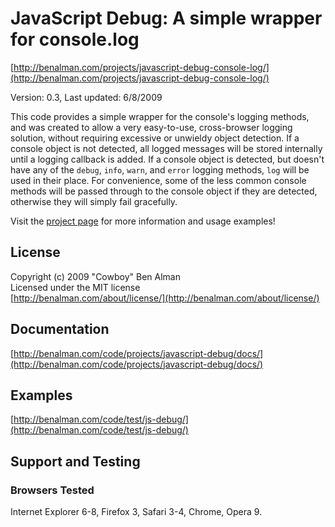 # JavaScript Debug: A simple wrapper for console.log #
[http://benalman.com/projects/javascript-debug-console-log/](http://benalman.com/projects/javascript-debug-console-log/)

Version: 0.3, Last updated: 6/8/2009

This code provides a simple wrapper for the console's logging methods, and was created to allow a very easy-to-use, cross-browser logging solution, without requiring excessive or unwieldy object detection. If a console object is not detected, all logged messages will be stored internally until a logging callback is added. If a console object is detected, but doesn't have any of the `debug`, `info`, `warn`, and `error` logging methods, `log` will be used in their place. For convenience, some of the less common console methods will be passed through to the console object if they are detected, otherwise they will simply fail gracefully.

Visit the [project page](http://benalman.com/projects/javascript-debug-console-log/) for more information and usage examples!

## License ##
Copyright (c) 2009 "Cowboy" Ben Alman  
Licensed under the MIT license  
[http://benalman.com/about/license/](http://benalman.com/about/license/)

## Documentation ##
[http://benalman.com/code/projects/javascript-debug/docs/](http://benalman.com/code/projects/javascript-debug/docs/)

## Examples ##
[http://benalman.com/code/test/js-debug/](http://benalman.com/code/test/js-debug/)

## Support and Testing ##

### Browsers Tested ###
Internet Explorer 6-8, Firefox 3, Safari 3-4, Chrome, Opera 9.